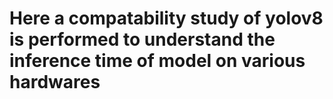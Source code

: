 # Here a compatability study of yolov8 is performed to understand the inference time of model on various hardwares
